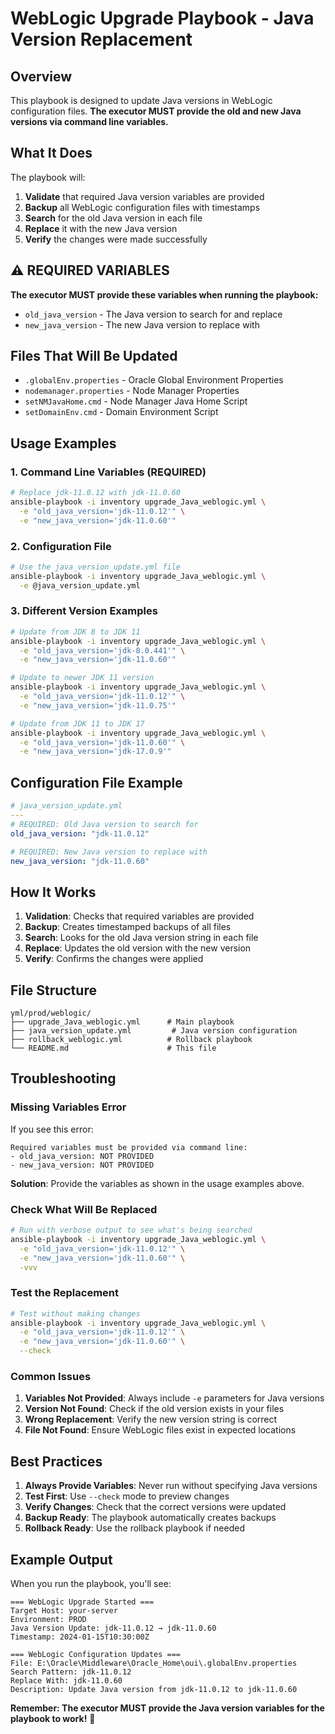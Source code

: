 # WebLogic Upgrade Playbook - Java Version Replacement

## Overview

This playbook is designed to update Java versions in WebLogic configuration files. **The executor MUST provide the old and new Java versions via command line variables.**

## What It Does

The playbook will:
1. **Validate** that required Java version variables are provided
2. **Backup** all WebLogic configuration files with timestamps
3. **Search** for the old Java version in each file
4. **Replace** it with the new Java version
5. **Verify** the changes were made successfully

## ⚠️ **REQUIRED VARIABLES**

**The executor MUST provide these variables when running the playbook:**

- `old_java_version` - The Java version to search for and replace
- `new_java_version` - The new Java version to replace with

## Files That Will Be Updated

- `.globalEnv.properties` - Oracle Global Environment Properties
- `nodemanager.properties` - Node Manager Properties  
- `setNMJavaHome.cmd` - Node Manager Java Home Script
- `setDomainEnv.cmd` - Domain Environment Script

## Usage Examples

### **1. Command Line Variables (REQUIRED)**
```bash
# Replace jdk-11.0.12 with jdk-11.0.60
ansible-playbook -i inventory upgrade_Java_weblogic.yml \
  -e "old_java_version='jdk-11.0.12'" \
  -e "new_java_version='jdk-11.0.60'"
```

### **2. Configuration File**
```bash
# Use the java_version_update.yml file
ansible-playbook -i inventory upgrade_Java_weblogic.yml \
  -e @java_version_update.yml
```

### **3. Different Version Examples**
```bash
# Update from JDK 8 to JDK 11
ansible-playbook -i inventory upgrade_Java_weblogic.yml \
  -e "old_java_version='jdk-8.0.441'" \
  -e "new_java_version='jdk-11.0.60'"

# Update to newer JDK 11 version
ansible-playbook -i inventory upgrade_Java_weblogic.yml \
  -e "old_java_version='jdk-11.0.12'" \
  -e "new_java_version='jdk-11.0.75'"

# Update from JDK 11 to JDK 17
ansible-playbook -i inventory upgrade_Java_weblogic.yml \
  -e "old_java_version='jdk-11.0.60'" \
  -e "new_java_version='jdk-17.0.9'"
```

## Configuration File Example

```yaml
# java_version_update.yml
---
# REQUIRED: Old Java version to search for
old_java_version: "jdk-11.0.12"

# REQUIRED: New Java version to replace with
new_java_version: "jdk-11.0.60"
```

## How It Works

1. **Validation**: Checks that required variables are provided
2. **Backup**: Creates timestamped backups of all files
3. **Search**: Looks for the old Java version string in each file
4. **Replace**: Updates the old version with the new version
5. **Verify**: Confirms the changes were applied

## File Structure

```
yml/prod/weblogic/
├── upgrade_Java_weblogic.yml      # Main playbook
├── java_version_update.yml         # Java version configuration
├── rollback_weblogic.yml          # Rollback playbook
└── README.md                      # This file
```

## Troubleshooting

### **Missing Variables Error**
If you see this error:
```
Required variables must be provided via command line:
- old_java_version: NOT PROVIDED
- new_java_version: NOT PROVIDED
```

**Solution**: Provide the variables as shown in the usage examples above.

### **Check What Will Be Replaced**
```bash
# Run with verbose output to see what's being searched
ansible-playbook -i inventory upgrade_Java_weblogic.yml \
  -e "old_java_version='jdk-11.0.12'" \
  -e "new_java_version='jdk-11.0.60'" \
  -vvv
```

### **Test the Replacement**
```bash
# Test without making changes
ansible-playbook -i inventory upgrade_Java_weblogic.yml \
  -e "old_java_version='jdk-11.0.12'" \
  -e "new_java_version='jdk-11.0.60'" \
  --check
```

### **Common Issues**
1. **Variables Not Provided**: Always include `-e` parameters for Java versions
2. **Version Not Found**: Check if the old version exists in your files
3. **Wrong Replacement**: Verify the new version string is correct
4. **File Not Found**: Ensure WebLogic files exist in expected locations

## Best Practices

1. **Always Provide Variables**: Never run without specifying Java versions
2. **Test First**: Use `--check` mode to preview changes
3. **Verify Changes**: Check that the correct versions were updated
4. **Backup Ready**: The playbook automatically creates backups
5. **Rollback Ready**: Use the rollback playbook if needed

## Example Output

When you run the playbook, you'll see:
```
=== WebLogic Upgrade Started ===
Target Host: your-server
Environment: PROD
Java Version Update: jdk-11.0.12 → jdk-11.0.60
Timestamp: 2024-01-15T10:30:00Z

=== WebLogic Configuration Updates ===
File: E:\Oracle\Middleware\Oracle_Home\oui\.globalEnv.properties
Search Pattern: jdk-11.0.12
Replace With: jdk-11.0.60
Description: Update Java version from jdk-11.0.12 to jdk-11.0.60
```

**Remember: The executor MUST provide the Java version variables for the playbook to work!** 🎯
